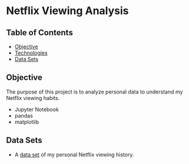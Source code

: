 # Netflix Viewing Analysis

## Table of Contents
* [Objective](#objective)
* [Technologies](#technologies)
* [Data Sets](#data-sets)

## Objective
The purpose of this project is to analyze personal data to understand my Netflix viewing habits.
- Jupyter Notebook
- pandas
- matplotlib

## Data Sets
- A [data set](https://github.com/angelicadietzel/netflix-viewing-analysis/blob/main/netflix-analysis/ViewingActivity.csv) of my personal Netflix viewing history. 


